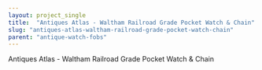 ```yaml
---
layout: project_single
title:  "Antiques Atlas - Waltham Railroad Grade Pocket Watch & Chain"
slug: "antiques-atlas-waltham-railroad-grade-pocket-watch-chain"
parent: "antique-watch-fobs"
---
```

Antiques Atlas - Waltham Railroad Grade Pocket Watch & Chain